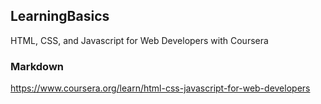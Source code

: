 ## LearningBasics
HTML, CSS, and Javascript for Web Developers with Coursera

### Markdown
https://www.coursera.org/learn/html-css-javascript-for-web-developers
